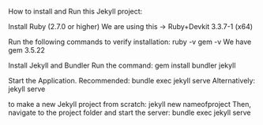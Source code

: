 How to install and Run this Jekyll project:

Install Ruby (2.7.0 or higher) 
We are using this -> Ruby+Devkit 3.3.7-1 (x64) 

Run the following commands to verify installation:
ruby -v 
gem -v 
We have gem 3.5.22

Install Jekyll and Bundler
Run the command: 
gem install bundler jekyll

Start the Application.
Recommended:
bundle exec jekyll serve
Alternatively: 
jekyll serve


to make a new Jekyll project from scratch:
jekyll new nameofproject 
Then, navigate to the project folder and start the server:
bundle exec jekyll serve